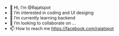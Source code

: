 - 👋 Hi, I’m @Rajatspot
- 👀 I’m interested in coding and UI desiging
- 🌱 I’m currently learning backend
- 💞️ I’m looking to collaborate on ...
- 📫 How to reach me https://facebook.com/rajatspot

<!---
Rajatspot/Rajatspot is a ✨ special ✨ repository because its `README.md` (this file) appears on your GitHub profile.
You can click the Preview link to take a look at your changes.
--->
